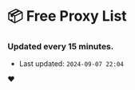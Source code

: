 # :package: Free Proxy List
### Updated every 15 minutes.

- Last updated: `2024-09-07 22:04`

:heart:
